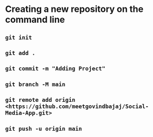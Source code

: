 # Creating a new repository on the command line

## `git init`

## `git add .`

## `git commit -m "Adding Project"`

## `git branch -M main`

## `git remote add origin <https://github.com/meetgovindbajaj/Social-Media-App.git>`

## `git push -u origin main`
